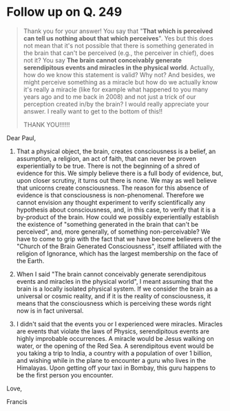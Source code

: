 # Follow up on Q. 249

>Thank you for your answer! You say that "**That which is perceived can tell us nothing about that which perceives**". Yes but this does not mean that it's not possible that there is something generated in the brain that can't be perceived (e.g., the perceiver in chief), does not it? You say **The brain cannot conceivably generate serendipitous events and miracles in the physical world**. Actually, how do we know this statement is valid? Why not? And besides, we might perceive something as a miracle but how do we actually know it's really a miracle (like for example what happened to you many years ago and to me back in 2008) and not just a trick of our perception created in/by the brain? I would really appreciate your answer. I really want to get to the bottom of this!!
>
>THANK YOU!!!!!!

Dear Paul,

1. That a physical object, the brain, creates consciousness is a belief, an assumption, a religion, an act of faith, that can never be proven experientially to be true. There is not the beginning of a shred of evidence for this. We simply believe there is a full body of evidence, but, upon closer scrutiny, it turns out there is none. We may as well believe that unicorns create consciousness. The reason for this absence of evidence is that consciousness is non-phenomenal. Therefore we cannot envision any thought experiment to verify scientifically any hypothesis about consciousness, and, in this case, to verify that it is a by-product of the brain. How could we possibly experientially establish the existence of "something generated in the brain that can't be perceived", and, more generally, of something non-perceivable? We have to come to grip with the fact that we have become believers of the "Church of the Brain Generated Consciousness", itself affiliated with the religion of Ignorance, which has the largest membership on the face of the Earth.

2. When I said "The brain cannot conceivably generate serendipitous events and miracles in the physical world", I meant assuming that the brain is a locally isolated physical system. If we consider the brain as a universal or cosmic reality, and if it is the reality of consciousness, it means that the consciousness which is perceiving these words right now is in fact universal.

3. I didn't said that the events you or I experienced were miracles. Miracles are events that violate the laws of Physics, serendipitous events are highly improbable occurrences. A miracle would be Jesus walking on water, or the opening of the Red Sea. A serendipitous event would be you taking a trip to India, a country with a population of over 1 billion, and wishing while in the plane to encounter a guru who lives in the Himalayas. Upon getting off your taxi in Bombay, this guru happens to be the first person you encounter.

Love,

Francis

